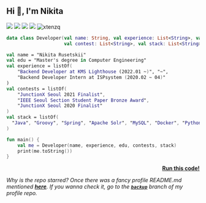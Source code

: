 <h2>Hi 👋, I'm Nikita</h2>

<a target="_blank" href="https://github.com/xtenzQ/"><img src="https://img.shields.io/badge/GitHub-xtenzQ-40AEF0?logo=github&style=flat-square"/></a>
<a target="_blank" href="https://www.linkedin.com/in/xtenzq/"><img src="https://img.shields.io/badge/LinkedIn-Nikita R-00D1B2?logo=linkedin&style=flat-square"/></a>
<a target="_blank" href="https://xtenzq.github.io/blog"><img src="https://img.shields.io/badge/Blog-Nikita R-FF8800?logo=Jekyll&style=flat-square"/></a>
<a target="_blank" href="https://xtenzq.github.io/cv"><img src="https://img.shields.io/badge/Résumé-PDF-DD0031?logo=LibreOffice&style=flat-square"/></a>
<img src="https://komarev.com/ghpvc/?username=xtenzq&label=Profile%20views&color=F02E65&style=flat-square" alt="xtenzq" />

```Kotlin
data class Developer(val name: String, val experience: List<String>, val edu: String,
                     val contest: List<String>, val stack: List<String>)

val name = "Nikita Rusetskii"
val edu = "Master's degree in Computer Engineering"
val experience = listOf(
    "Backend Developer at KMS Lighthouse (2022.01 ~)", "~",
    "Backend Developer Intern at ISPsystem (2020.02 ~ 04)"
)
val contests = listOf(
    "JunctionX Seoul 2021 Finalist",
    "IEEE Seoul Section Student Paper Bronze Award",
    "JunctionX Seoul 2020 Finalist"
)
val stack = listOf(
  "Java", "Groovy", "Spring", "Apache Solr", "MySQL", "Docker", "Python"
)

fun main() {
    val me = Developer(name, experience, edu, contests, stack)
    print(me.toString())
}
```
<p align="right"><b><a href="https://pl.kotl.in/rgfFrqFEw">Run this code!</a></b></p>

_Why is the repo starred? Once there was a fancy profile README.md mentioned **[here](https://github.com/abhisheknaiidu/awesome-github-profile-readme)**. If you wanna check it, go to the **[`backup`](https://github.com/xtenzQ/xtenzQ/tree/backup)** branch of my profile repo._
